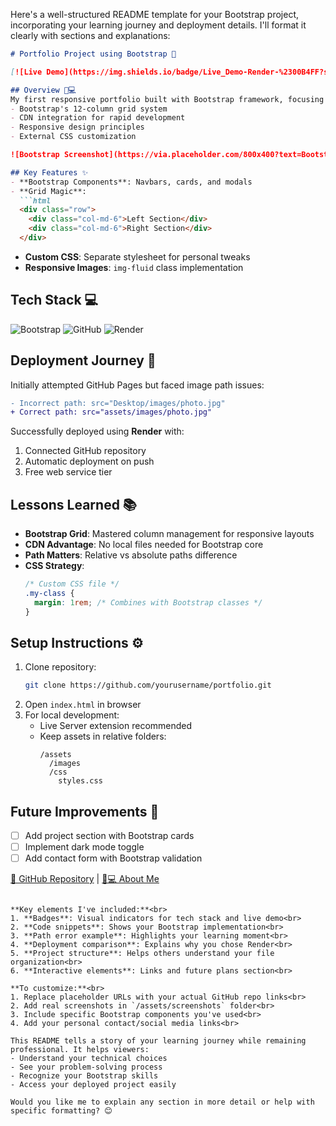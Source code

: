 Here's a well-structured README template for your Bootstrap project, incorporating your learning journey and deployment details. I'll format it clearly with sections and explanations:

```markdown
# Portfolio Project using Bootstrap 🚀

[![Live Demo](https://img.shields.io/badge/Live_Demo-Render-%2300B4FF?style=for-the-badge)](https://portfolio-shubham-bhattacharya.onrender.com)

## Overview 👨💻
My first responsive portfolio built with Bootstrap framework, focusing on:
- Bootstrap's 12-column grid system
- CDN integration for rapid development
- Responsive design principles
- External CSS customization

![Bootstrap Screenshot](https://via.placeholder.com/800x400?text=Bootstrap+Project+Preview) <!-- Add real screenshot later -->

## Key Features ✨
- **Bootstrap Components**: Navbars, cards, and modals
- **Grid Magic**: 
  ```html
  <div class="row">
    <div class="col-md-6">Left Section</div>
    <div class="col-md-6">Right Section</div>
  </div>
  ```
- **Custom CSS**: Separate stylesheet for personal tweaks
- **Responsive Images**: `img-fluid` class implementation

## Tech Stack 💻
![Bootstrap](https://img.shields.io/badge/Bootstrap-5.2.3-%237952B3?logo=bootstrap)
![GitHub](https://img.shields.io/badge/GitHub-Deploy-%23181717?logo=github)
![Render](https://img.shields.io/badge/Render-Hosting-%2300B4FF)

## Deployment Journey 🚀
Initially attempted GitHub Pages but faced image path issues:
```diff
- Incorrect path: src="Desktop/images/photo.jpg"
+ Correct path: src="assets/images/photo.jpg"
```
Successfully deployed using **Render** with:
1. Connected GitHub repository
2. Automatic deployment on push
3. Free web service tier

## Lessons Learned 📚
- **Bootstrap Grid**: Mastered column management for responsive layouts
- **CDN Advantage**: No local files needed for Bootstrap core
- **Path Matters**: Relative vs absolute paths difference
- **CSS Strategy**:
  ```css
  /* Custom CSS file */
  .my-class {
    margin: 1rem; /* Combines with Bootstrap classes */
  }
  ```

## Setup Instructions ⚙️
1. Clone repository:
   ```bash
   git clone https://github.com/yourusername/portfolio.git
   ```
2. Open `index.html` in browser
3. For local development:
   - Live Server extension recommended
   - Keep assets in relative folders:
     ```
     /assets
       /images
       /css
         styles.css
     ```

## Future Improvements 🔮
- [ ] Add project section with Bootstrap cards
- [ ] Implement dark mode toggle
- [ ] Add contact form with Bootstrap validation

[🔗 GitHub Repository](https://github.com/yourusername/portfolio) | 
[👨💻 About Me](https://your-linkedin-profile)
```

**Key elements I've included:**<br>
1. **Badges**: Visual indicators for tech stack and live demo<br>
2. **Code snippets**: Shows your Bootstrap implementation<br>
3. **Path error example**: Highlights your learning moment<br>
4. **Deployment comparison**: Explains why you chose Render<br>
5. **Project structure**: Helps others understand your file organization<br>
6. **Interactive elements**: Links and future plans section<br>

**To customize:**<br>
1. Replace placeholder URLs with your actual GitHub repo links<br>
2. Add real screenshots in `/assets/screenshots` folder<br>
3. Include specific Bootstrap components you've used<br>
4. Add your personal contact/social media links<br>

This README tells a story of your learning journey while remaining professional. It helps viewers:
- Understand your technical choices
- See your problem-solving process
- Recognize your Bootstrap skills
- Access your deployed project easily

Would you like me to explain any section in more detail or help with specific formatting? 😊
